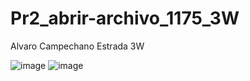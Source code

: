 # Pr2_abrir-archivo_1175_3W
Alvaro Campechano Estrada 3W

![image](https://github.com/user-attachments/assets/121c0550-c8ad-4a68-b0c5-b36c585262bb)
![image](https://github.com/user-attachments/assets/1d7242c7-c720-48c2-a451-237ae37a1dcc)

